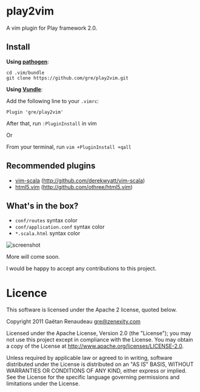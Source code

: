 play2vim
========
A vim plugin for Play framework 2.0.

Install
---

**Using [pathogen](https://github.com/tpope/vim-pathogen)**:
```
cd .vim/bundle
git clone https://github.com/gre/play2vim.git
```

**Using [Vundle](https://github.com/VundleVim/Vundle.vim)**:

Add the following line to your `.vimrc`:
```
Plugin 'gre/play2vim'
```
After that, run `:PluginInstall` in vim

Or

From your terminal, run `vim +PluginInstall +qall`


Recommended plugins
-------------------
* [vim-scala](http://github.com/derekwyatt/vim-scala) (http://github.com/derekwyatt/vim-scala)
* [html5.vim](http://github.com/othree/html5.vim) (http://github.com/othree/html5.vim)

What's in the box?
------------------
* `conf/routes` syntax color
* `conf/application.conf` syntax color
* `*.scala.html` syntax color

![screenshot](http://i.imgur.com/EjuRK.png)

More will come soon.

I would be happy to accept any contributions to this project.


Licence
=======
This software is licensed under the Apache 2 license, quoted below.

Copyright 2011 Gaëtan Renaudeau <gre@zenexity.com>

Licensed under the Apache License, Version 2.0 (the "License"); you may not use this project except in compliance with the License. You may obtain a copy of the License at http://www.apache.org/licenses/LICENSE-2.0.

Unless required by applicable law or agreed to in writing, software distributed under the License is distributed on an "AS IS" BASIS, WITHOUT WARRANTIES OR CONDITIONS OF ANY KIND, either express or implied. See the License for the specific language governing permissions and limitations under the License.

